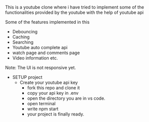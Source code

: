 This is a youtube clone where i have tried to implement some of the functionalities provided by the youtube with the help of youtube api

Some of the features implemented in this

- Debouncing
- Caching
- Searching
- Youtube auto complete api
- watch page and comments page
- Video information etc.

Note: The UI is not responsive yet.

- SETUP project
  - Create your youtube api key
    - fork this repo and clone it
    - copy your api key in .env
    - open the directory you are in vs code.
    - open terminal
    - write npm start
    - your project is finally ready.

